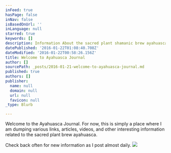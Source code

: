 ```yaml
---
inFeed: true
hasPage: false
inNav: false
isBasedOnUrl: ''
inLanguage: null
starred: true
keywords: []
description: Information About the sacred plant shamanic brew ayahuasca from the Amazon
datePublished: '2016-01-22T01:08:40.708Z'
dateModified: '2016-01-22T00:58:26.156Z'
title: Welcome to Ayahuasca Journal
author: []
sourcePath: _posts/2016-01-21-welcome-to-ayahuasca-journal.md
published: true
authors: []
publisher:
  name: null
  domain: null
  url: null
  favicon: null
_type: Blurb

---
```

Welcome to the Ayahuasca Journal. For now, this is simply a place where I am dumping various links, articles, videos, and other interesting information related to the sacred plant brew ayahuasca.

Check back often for new information as I post almost daily.
![](https://s3-us-west-2.amazonaws.com/the-grid-img/p/f09ffdde8331e4eed484c3d2c17a30659484b609.jpg)